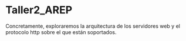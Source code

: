 # Taller2_AREP
 Concretamente, exploraremos la arquitectura de  los servidores web y el protocolo http sobre el que están soportados. 
